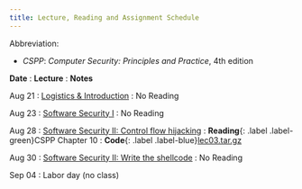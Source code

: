 ```yaml
---
title: Lecture, Reading and Assignment Schedule
---
```


Abbreviation:
- *CSPP*: *Computer Security: Principles and Practice*, 4th edition

**Date**
: **Lecture**
  : **Notes**

Aug 21
: [Logistics & Introduction](https://uic.blackboard.com/webapps/blackboard/execute/content/file?cmd=view&content_id=_11544305_1&course_id=_259279_1&launch_in_new=true)
  : No Reading

Aug 23
: [Software Security I](https://uic.blackboard.com/webapps/blackboard/execute/content/file?cmd=view&content_id=_11562865_1&course_id=_259279_1&launch_in_new=true)
  : No Reading


Aug 28
: [Software Security II: Control flow hijacking](https://uic.blackboard.com/webapps/blackboard/execute/content/file?cmd=view&content_id=_11576290_1&course_id=_259279_1&launch_in_new=true)
  : **Reading**{: .label .label-green}CSPP Chapter 10
  : **Code**{: .label .label-blue}[lec03.tar.gz](https://github.com/sysec-uic/cs487-f23/raw/main/code/lec03.tar.gz)


Aug 30
: [Software Security II: Write the shellcode](https://uic.blackboard.com/webapps/blackboard/execute/content/file?cmd=view&content_id=_11584792_1&course_id=_259279_1&launch_in_new=true)
  : No Reading

Sep 04
: Labor day (no class)
